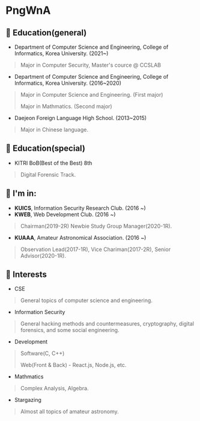 # PngWnA

## 🌱 Education(general)

* Department of Computer Science and Engineering, College of Informatics, Korea University. (2021~)
> Major in Computer Security, Master's cource @ CCSLAB

* Department of Computer Science and Engineering, College of Informatics, Korea University. (2016~2020)
> Major in Computer Science and Engineering. (First major)
>
> Major in Mathmatics. (Second major)


* Daejeon Foreign Language High School. (2013~2015)
> Major in Chinese language.

## 🌱 Education(special)
* KITRI BoB(Best of the Best) 8th
> Digital Forensic Track.


## 👯 I'm in:
* **KUICS**, Information Security Research Club. (2016 ~)
* **KWEB**, Web Development Club. (2016 ~)
> Chairman(2019-2R) Newbie Study Group Manager(2020-1R).
* **KUAAA**, Amateur Astronomical Association. (2016 ~)
> Observation Lead(2017-1R), Vice Chariman(2017-2R), Senior Advisor(2020-1R).


## 🔭 Interests
* CSE
> General topics of computer science and engineering.
* Information Security
> General hacking methods and countermeasures, cryptography, digital forensics, and some social engineering.
* Development
> Software(C, C++)
>
> Web(Front & Back) - React.js, Node.js, etc.
* Mathmatics
> Complex Analysis, Algebra.
* Stargazing
> Almost all topics of amateur astronomy.



<!--
**PngWnA/PngWnA** is a ✨ _special_ ✨ repository because its `README.md` (this file) appears on your GitHub profile.

Here are some ideas to get you started:

- 🔭 I’m currently working on ...
- 🌱 I’m currently learning ...
- 👯 I’m looking to collaborate on ...
- 🤔 I’m looking for help with ...
- 💬 Ask me about ...
- 📫 How to reach me: ...
- 😄 Pronouns: ...
- ⚡ Fun fact: ...
-->
